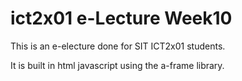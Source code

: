 # ict2x01 e-Lecture Week10
This is an e-electure done for SIT ICT2x01 students.

It is built in html javascript using the a-frame library.
